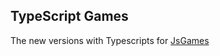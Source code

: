 TypeScript Games
------------------------------

The new versions with Typescripts for [JsGames](https://github.com/DerekToop/jsgames)